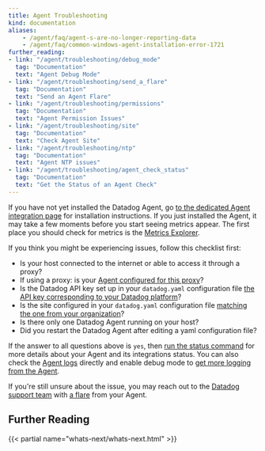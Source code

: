 ```yaml
---
title: Agent Troubleshooting
kind: documentation
aliases:
    - /agent/faq/agent-s-are-no-longer-reporting-data
    - /agent/faq/common-windows-agent-installation-error-1721
further_reading:
- link: "/agent/troubleshooting/debug_mode"
  tag: "Documentation"
  text: "Agent Debug Mode"
- link: "/agent/troubleshooting/send_a_flare"
  tag: "Documentation"
  text: "Send an Agent Flare"
- link: "/agent/troubleshooting/permissions"
  tag: "Documentation"
  text: "Agent Permission Issues"
- link: "/agent/troubleshooting/site"
  tag: "Documentation"
  text: "Check Agent Site"
- link: "/agent/troubleshooting/ntp"
  tag: "Documentation"
  text: "Agent NTP issues"
- link: "/agent/troubleshooting/agent_check_status"
  tag: "Documentation"
  text: "Get the Status of an Agent Check"
---
```


If you have not yet installed the Datadog Agent, go [to the dedicated Agent integration page][1] for installation instructions. If you just installed the Agent, it may take a few moments before you start seeing metrics appear. The first place you should check for metrics is the [Metrics Explorer][2].

If you think you might be experiencing issues, follow this checklist first:

* Is your host connected to the internet or able to access it through a proxy?
* If using a proxy: is your [Agent configured for this proxy][3]?
* Is the Datadog API key set up in your `datadog.yaml` configuration file [the API key corresponding to your Datadog platform][4]?
* Is the site configured in your `datadog.yaml` configuration file [matching the one from your organization][5]?
* Is there only one Datadog Agent running on your host?
* Did you restart the Datadog Agent after editing a yaml configuration file?

If the answer to all questions above is `yes`, then [run the status command][6] for more details about your Agent and its integrations status. You can also check the [Agent logs][7] directly and enable debug mode to [get more logging from the Agent][8].

If you're still unsure about the issue, you may reach out to the [Datadog support team][9] with [a flare][10] from your Agent.

## Further Reading

{{< partial name="whats-next/whats-next.html" >}}

[1]: https://app.datadoghq.com/account/settings#agent
[2]: https://app.datadoghq.com/metric/explorer
[3]: /agent/proxy/
[4]: https://app.datadoghq.com/account/settings#api
[5]: /agent/troubleshooting/site/
[6]: /agent/guide/agent-commands/#agent-status-and-information
[7]: /agent/guide/agent-log-files/
[8]: /agent/troubleshooting/debug_mode/
[9]: /help/
[10]: /agent/troubleshooting/send_a_flare/
